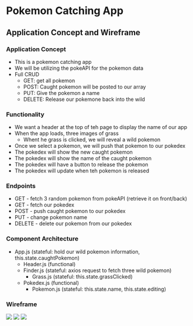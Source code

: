 # Pokemon Catching App

## Application Concept and Wireframe
### Application Concept
- This is a pokemon catching app
- We will be utilizing the pokeAPI for the pokemon data
- Full CRUD
    - GET: get all pokemon
    - POST: Caught pokemon will be posted to our array
    - PUT: Give the pokemon a name 
    - DELETE: Release our pokemone back into the wild

### Functionality
- We want a header at the top of teh page to display the name of our app
- When the app loads, three images of grass
    - Whent he grass is clicked, we will reveal a wild pokemon
- Once we select a pokemon, we will push that pokemon to our pokedex
- The pokedex will show the new caught pokemon
- The pokedex will show the name of the caught pokemon
- The pokedex will have a button to release the pokemon
- The pokedex will update when teh pokemon is released

### Endpoints
- GET - fetch 3 random pokemon from pokeAPI (retrieve it on front/back)
- GET - fetch our pokedex
- POST - push caught pokemon to our pokedex
- PUT - change pokemon name
- DELETE - delete our pokemon from our pokedex

### Component Architecture
- App.js (stateful: hold our wild pokemon information, this.state.caughtPokemon)
    - Header.js (functional)
    - Finder.js (stateful: axios request to fetch three wild pokemon)
        - Grass.js (stateful: this.state.grassClicked)
    - Pokedex.js (functional)
        - Pokemon.js (stateful: this.state.name, this.state.editing)

### Wireframe

<img src= "./screenshots/caputure1.png">
<img src= "./screenshots/caputure2.png">
<img src= "./screenshots/caputure3.png">